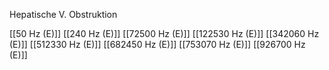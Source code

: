 Hepatische V. Obstruktion

[[50 Hz (E)]]
[[240 Hz (E)]]
[[72500 Hz (E)]]
[[122530 Hz (E)]]
[[342060 Hz (E)]]
[[512330 Hz (E)]]
[[682450 Hz (E)]]
[[753070 Hz (E)]]
[[926700 Hz (E)]]